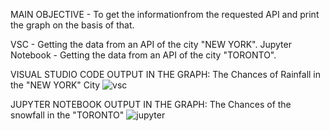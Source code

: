 MAIN OBJECTIVE - To get the informationfrom the requested API and print the graph on the basis of that.

VSC - Getting the data from an API of the city "NEW YORK".
Jupyter Notebook - Getting the data from an API of the city "TORONTO".
 
 VISUAL STUDIO CODE OUTPUT IN THE GRAPH:
 The Chances of Rainfall in the "NEW YORK" City
 ![vsc](https://user-images.githubusercontent.com/87888762/226685759-5ec6e50f-2243-4dde-bdd6-eb6cea825893.PNG)
 
 
JUPYTER NOTEBOOK OUTPUT IN THE GRAPH:
The Chances of the snowfall in the "TORONTO"
![jupyter](https://user-images.githubusercontent.com/87888762/226685861-cb2624a9-d07d-4c4c-b19d-dfa2ad0b09b2.png)

